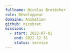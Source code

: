 ```yaml
---
fullname: Nicolas Bretécher
role: Développeur
domaine: Animation
github: nicobret
missions:
  - start: 2022-07-01
    end: 2022-12-31
    status: service
---
```


